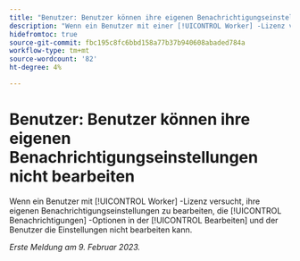 ```yaml
---
title: "Benutzer: Benutzer können ihre eigenen Benachrichtigungseinstellungen nicht bearbeiten"
description: "Wenn ein Benutzer mit einer [!UICONTROL Worker] -Lizenz versucht, ihre eigenen Benachrichtigungseinstellungen zu bearbeiten, die [!UICONTROL Benachrichtigungen] -Optionen in der [!UICONTROL Bearbeiten] und der Benutzer die Einstellungen nicht bearbeiten kann."
hidefromtoc: true
source-git-commit: fbc195c8fc6bbd158a77b37b940608abaded784a
workflow-type: tm+mt
source-wordcount: '82'
ht-degree: 4%

---
```



# Benutzer: Benutzer können ihre eigenen Benachrichtigungseinstellungen nicht bearbeiten

Wenn ein Benutzer mit [!UICONTROL Worker] -Lizenz versucht, ihre eigenen Benachrichtigungseinstellungen zu bearbeiten, die [!UICONTROL Benachrichtigungen] -Optionen in der [!UICONTROL Bearbeiten] und der Benutzer die Einstellungen nicht bearbeiten kann.

_Erste Meldung am 9. Februar 2023._

